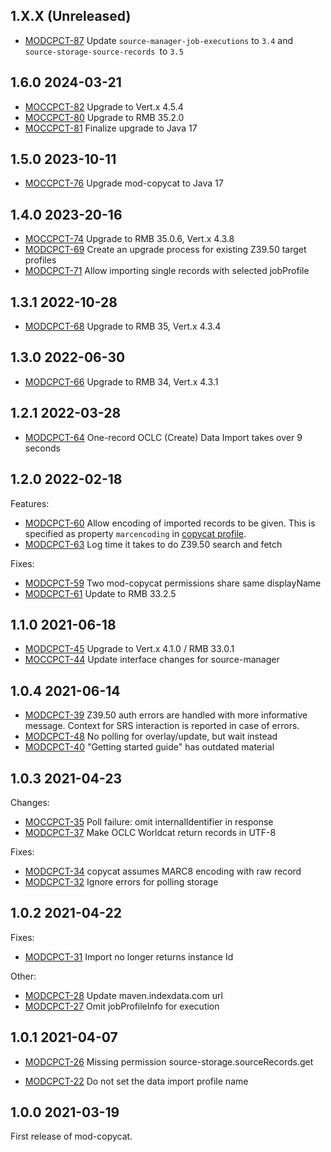 ## 1.X.X (Unreleased)

* [MODCPCT-87](https://folio-org.atlassian.net/browse/MODCPCT-87) Update `source-manager-job-executions` to `3.4` and `source-storage-source-records `to `3.5`

## 1.6.0 2024-03-21

* [MOCCPCT-82](https://issues.folio.org/browse/MOCCPCT-82) Upgrade to Vert.x 4.5.4
* [MOCCPCT-80](https://issues.folio.org/browse/MOCCPCT-80) Upgrade to RMB 35.2.0
* [MOCCPCT-81](https://issues.folio.org/browse/MOCCPCT-81) Finalize upgrade to Java 17

## 1.5.0 2023-10-11

* [MOCCPCT-76](https://issues.folio.org/browse/MOCCPCT-76) Upgrade mod-copycat to Java 17

## 1.4.0 2023-20-16

 * [MOCCPCT-74](https://issues.folio.org/browse/MOCCPCT-74) Upgrade to RMB 35.0.6, Vert.x 4.3.8
 * [MODCPCT-69](https://issues.folio.org/browse/MODCPCT-69) Create an upgrade process for existing Z39.50 target profiles
 * [MODCPCT-71](https://issues.folio.org/browse/MODCPCT-71) Allow importing single records with selected jobProfile

## 1.3.1 2022-10-28

 * [MODCPCT-68](https://issues.folio.org/browse/MODCPCT-68) Upgrade to RMB 35, Vert.x 4.3.4

## 1.3.0 2022-06-30

 * [MODCPCT-66](https://issues.folio.org/brose/MODCPCT-66) Upgrade to RMB 34, Vert.x 4.3.1

## 1.2.1 2022-03-28

 * [MODCPCT-64](https://issues.folio.org/browse/MODCPCT-64) One-record OCLC (Create) Data Import takes over 9 seconds

## 1.2.0 2022-02-18

Features:

 * [MODCPCT-60](https://issues.folio.org/browse/MODCPCT-60) Allow encoding of imported records to be given.
This is specified as property `marcencoding` in [copycat profile](ramls/copycatprofile.json).
 * [MODCPCT-63](https://issues.folio.org/browse/MODCPCT-63) Log time it takes to do Z39.50 search and fetch

Fixes:

 * [MODCPCT-59](https://issues.folio.org/browse/MODCPCT-59) Two mod-copycat permissions share same displayName
 * [MODCPCT-61](https://issues.folio.org/browse/MODCPCT-61) Update to RMB 33.2.5

## 1.1.0 2021-06-18

 * [MODCPCT-45](https://issues.folio.org/browse/MODCPCT-45) Upgrade to Vert.x 4.1.0 / RMB 33.0.1
 * [MOCCPCT-44](https://issues.folio.org/browse/MOCCPCT-44) Update interface changes for source-manager

## 1.0.4 2021-06-14

 * [MODCPCT-39](https://issues.folio.org/browse/MODCPCT-39) Z39.50 auth errors are handled with more informative message.
   Context for SRS interaction is reported in case of errors.
 * [MODCPCT-48](https://issues.folio.org/browse/MODCPCT-48) No polling for overlay/update, but wait instead
 * [MODCPCT-40](https://issues.folio.org/browse/MODCPCT-40) "Getting started guide" has outdated material

## 1.0.3 2021-04-23

Changes:

 * [MOCCPCT-35](https://issues.folio.org/browse/MOCCPCT-35) Poll failure: omit internalIdentifier in response
 * [MODCPCT-37](https://issues.folio.org/browse/MODCPCT-37) Make OCLC Worldcat return records in UTF-8

Fixes:

 * [MODCPCT-34](https://issues.folio.org/browse/MODCPCT-34) copycat assumes MARC8 encoding with raw record
 * [MODCPCT-32](https://issues.folio.org/browse/MODCPCT-32) Ignore errors for polling storage

## 1.0.2 2021-04-22

Fixes:

 * [MODCPCT-31](https://issues.folio.org/browse/MODCPCT-31) Import no longer returns instance Id

Other:

 * [MODCPCT-28](https://issues.folio.org/browse/MODCPCT-28) Update maven.indexdata.com url
 * [MODCPCT-27](https://issues.folio.org/browse/MODCPCT-27) Omit jobProfileInfo for execution

## 1.0.1 2021-04-07

 * [MODCPCT-26](https://issues.folio.org/browse/MODCPCT-26) Missing permission source-storage.sourceRecords.get

 * [MODCPCT-22](https://issues.folio.org/browse/MODCPCT-22) Do not set the data import profile name

## 1.0.0 2021-03-19

First release of mod-copycat.


